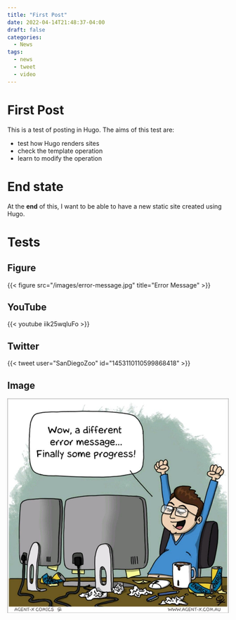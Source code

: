 ```yaml
---
title: "First Post"
date: 2022-04-14T21:48:37-04:00
draft: false
categories:
  - News
tags:
  - news
  - tweet
  - video
---
```


# First Post

This is a test of posting in Hugo. The aims of this test are:

* test how Hugo renders sites
* check the template operation
* learn to modify the operation

# End state

At the **end** of this, I want to be able to have a new static site created using Hugo.

# Tests

## Figure

{{< figure src="/images/error-message.jpg" title="Error Message" >}}

## YouTube

{{< youtube iik25wqIuFo >}}

## Twitter

{{< tweet user="SanDiegoZoo" id="1453110110599868418" >}}

## Image

![Image not found: /images/error-message.jpg](../../static/images/error-message.jpg "Image not found: /images/error-message.jpg")
